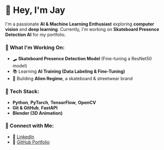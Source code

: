# 👋 Hey, I'm Jay  

I'm a passionate **AI & Machine Learning Enthusiast** exploring **computer vision** and **deep learning**. Currently, I'm working on **Skateboard Presence Detection AI** for my portfolio.

### 🚀 What I'm Working On:
- 🛹 **Skateboard Presence Detection Model** (Fine-tuning a ResNet50 model)
- 📚 Learning **AI Training (Data Labeling & Fine-Tuning)**
- 🎨 Building **Alien Regime**, a skateboard & streetwear brand

### 🔧 Tech Stack:
- **Python**, **PyTorch**, **TensorFlow**, **OpenCV**
- **Git & GitHub**, **FastAPI**
- **Blender (3D Animation)**

### 📌 Connect with Me:
- 🔗 [LinkedIn](www.linkedin.com/in/save-as-jpg)
- 📂 [GitHub Portfolio](www.github.com/save-as-jpg)

